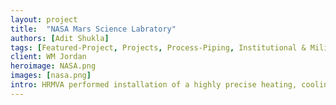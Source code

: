 ```yaml
---
layout: project
title:  "NASA Mars Science Labratory"
authors: [Adit Shukla]
tags: [Featured-Project, Projects, Process-Piping, Institutional & Military]
client: WM Jordan
heroimage: NASA.png
images: [nasa.png]
intro: HRMVA performed installation of a highly precise heating, cooling, and plumbing systems for this building housing 40 modular laboratories
---
```

